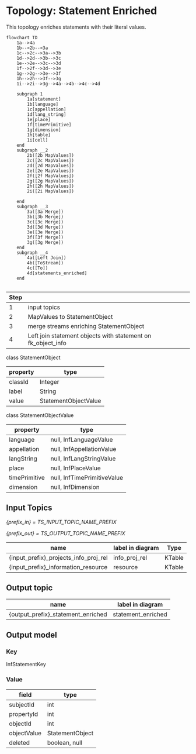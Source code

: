 # Topology: Statement Enriched

This topology enriches statements with their literal values.

```mermaid
flowchart TD
    1a-->4a
    1b-->2b-->3a
    1c-->2c-->3a-->3b
    1d-->2d-->3b-->3c 
    1e-->2e-->3c-->3d 
    1f-->2f-->3d-->3e 
    1g-->2g-->3e-->3f
    1h-->2h-->3f-->3g 
    1i-->2i-->3g-->4a-->4b-->4c-->4d
       
    subgraph 1
        1a[statement]
        1b[language]
        1c[appellation]
        1d[lang_string]
        1e[place]
        1f[timePrimitive]
        1g[dimension]
        1h[table]
        1i[cell]
    end
    subgraph __2
        2b([2b MapValues])
        2c([2c MapValues])
        2d([2d MapValues])
        2e([2e MapValues])
        2f([2f MapValues])
        2g([2g MapValues])
        2h([2h MapValues])
        2i([2i MapValues])
       
    end  
    subgraph __3
        3a([3a Merge])
        3b([3b Merge])
        3c([3c Merge])
        3d([3d Merge])
        3e([3e Merge])
        3f([3f Merge])
        3g([3g Merge])
    end  
    subgraph __4
        4a([Left Join])
        4b([ToStream])
        4c([To])
        4d[statements_enriched]
    end  
    
```


| Step |                                                              |
|------|--------------------------------------------------------------|
| 1    | input topics                                                 |
| 2    | MapValues to  StatementObject                                |
| 3    | merge streams enriching StatementObject                      |
| 4    | Left join statement objects with statement on fk_object_info |

class StatementObject

| property | type                 |
|----------|----------------------|
| classId  | Integer              |
| label    | String               |
| value    | StatementObjectValue |

class StatementObjectValue

| property      | type                        |
|---------------|-----------------------------|
| language      | null, InfLanguageValue      |
| appellation   | null, InfAppellationValue   |
| langString    | null, InfLangStringValue    |
| place         | null, InfPlaceValue         |
| timePrimitive | null, InfTimePrimitiveValue |
| dimension     | null, InfDimension          |

## Input Topics

_{prefix_in} = TS_INPUT_TOPIC_NAME_PREFIX_

_{prefix_out} = TS_OUTPUT_TOPIC_NAME_PREFIX_

| name                                  | label in diagram | Type   |
|---------------------------------------|------------------|--------|
| {input_prefix}_projects_info_proj_rel | info_proj_rel    | KTable |
| {input_prefix}_information_resource   | resource         | KTable |

## Output topic

| name                               | label in diagram   |
|------------------------------------|--------------------|
| {output_prefix}_statement_enriched | statement_enriched |

## Output model

### Key
InfStatementKey

### Value

| field       | type            |
|-------------|-----------------|
| subjectId   | int             |
| propertyId  | int             |
| objectId    | int             |
| objectValue | StatementObject |
| deleted     | boolean, null   |

